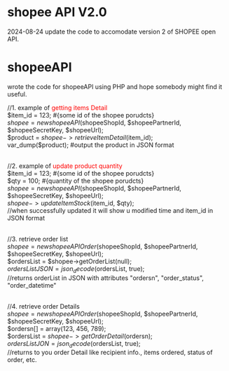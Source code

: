 # shopee API V2.0
2024-08-24 update the code to accomodate version 2 of SHOPEE open API.

# shopeeAPI
wrote the code for shopeeAPI using PHP and hope somebody might find it useful.

//1. example of <span style='color:red;'>getting items Detail</span><br/>
$item_id = 123; #{some id of the shopee porudcts}<br/>
$shopee = new shopeeAPI($shopeeShopId, $shopeePartnerId, $shopeeSecretKey, $shopeeUrl);<br/>
$product = $shopee->retrieveItemDetail($item_id);<br/>
var_dump($product); #output the product in JSON format<br/><br/>

//2. example of <span style='color:red;'>update product quantity</span><br/>
$item_id = 123; #{some id of the shopee porudcts}<br/>
$qty = 100; #{quantity of the shopee porudcts}<br/>
$shopee = new shopeeAPI($shopeeShopId, $shopeePartnerId, $shopeeSecretKey, $shopeeUrl);<br/>
$shopee->updateItemStock($item_id, $qty);<br/>
//when successfully updated it will show u modified time and item_id in JSON format<br/><Br/>

//3. retrieve order list<br/>
$shopee = new shopeeAPIOrder($shopeeShopId, $shopeePartnerId, $shopeeSecretKey, $shopeeUrl);<br/>
$ordersList = $shopee->getOrderList(null);<br/>
$ordersListJSON = json_decode($ordersList, true);<br/>
//returns orderList in JSON with attributes "ordersn", "order_status", "order_datetime"<br/><br/>

//4. retrieve order Details<br/>
$shopee = new shopeeAPIOrder($shopeeShopId, $shopeePartnerId, $shopeeSecretKey, $shopeeUrl);<br/>
$ordersn[] = array(123, 456, 789);<br/>
$ordersList = $shopee->getOrderDetail($ordersn);<br/>
$ordersListJON = json_decode($ordersList, true);<br/>
//returns to you order Detail like recipient info., items ordered, status of order, etc.
